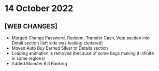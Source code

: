 # 14 October 2022

## **\[WEB CHANGES]**

* Merged Change Password, Redeem, Transfer Cash, Vote section into Detail section (left side was looking cluttered)
* Moved Auto Buy Earned Silver to Details section
* Loading animation is removed (because of some bugs making it infinite in some regions)
* Added Monster Kill Ranking
